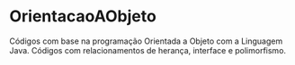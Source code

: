 # OrientacaoAObjeto
Códigos com base na programação Orientada a Objeto com a Linguagem Java. Códigos com relacionamentos de herança, interface e polimorfismo.
